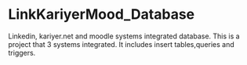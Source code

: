 # LinkKariyerMood_Database
Linkedin, kariyer.net and moodle systems integrated database.
This is a project that 3 systems integrated. It includes insert tables,queries and triggers.
